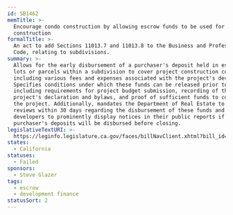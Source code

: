 ```yaml
---
id: SB1462
memTitle: >-
  Encourage condo construction by allowing escrow funds to be used for
  construction
formalTitle: >-
  An act to add Sections 11013.7 and 11013.8 to the Business and Professions
  Code, relating to subdivisions.
summary: >-
  Allows for the early disbursement of a purchaser's deposit held in escrow for
  lots or parcels within a subdivision to cover project construction costs,
  including various fees and expenses associated with the project's development.
  Specifies conditions under which these funds can be released prior to closing,
  including requirements for project budget submission, recording of the
  project's declaration and bylaws, and proof of sufficient funds to complete
  the project. Additionally, mandates the Department of Real Estate to complete
  reviews within 30 days regarding the disbursement of these funds and requires
  developers to prominently display notices in their public reports if
  purchaser's deposits will be disbursed before closing.
legislativeTextURI: >-
  https://leginfo.legislature.ca.gov/faces/billNavClient.xhtml?bill_id=202320240SB1462
states:
  - California
statuses:
  - Failed
sponsors:
  - Steve Glazer
tags:
  - escrow
  - development finance
statusSort: 2
---
```

